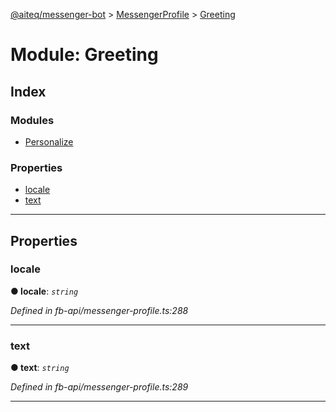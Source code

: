 [@aiteq/messenger-bot](../README.md) > [MessengerProfile](../modules/messengerprofile.md) > [Greeting](../modules/messengerprofile.greeting.md)



# Module: Greeting

## Index

### Modules

* [Personalize](messengerprofile.greeting.personalize.md)


### Properties

* [locale](messengerprofile.greeting.md#locale)
* [text](messengerprofile.greeting.md#text)



---
## Properties
<a id="locale"></a>

###  locale

**●  locale**:  *`string`* 

*Defined in fb-api/messenger-profile.ts:288*





___

<a id="text"></a>

###  text

**●  text**:  *`string`* 

*Defined in fb-api/messenger-profile.ts:289*





___


